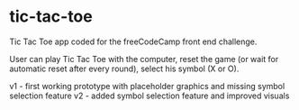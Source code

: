 # tic-tac-toe
Tic Tac Toe app coded for the freeCodeCamp front end challenge. 

User can play Tic Tac Toe with the computer, reset the game (or wait for automatic reset after every round), select his symbol (X or O).

v1 - first working prototype with placeholder graphics and missing symbol selection feature
v2 - added symbol selection feature and improved visuals
